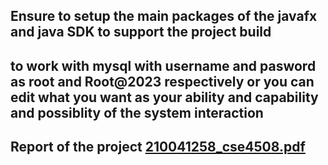 ## Ensure to setup the main packages of the javafx and java SDK to support the project build 
## to work with mysql with username and pasword  as root and Root@2023  respectively or you can edit what you want as your ability and capability and possiblity of the system interaction

## Report of the project [210041258_cse4508.pdf](https://github.com/210041258/Airline-system-management-/blob/main/210041258_cse4508.pdf)
